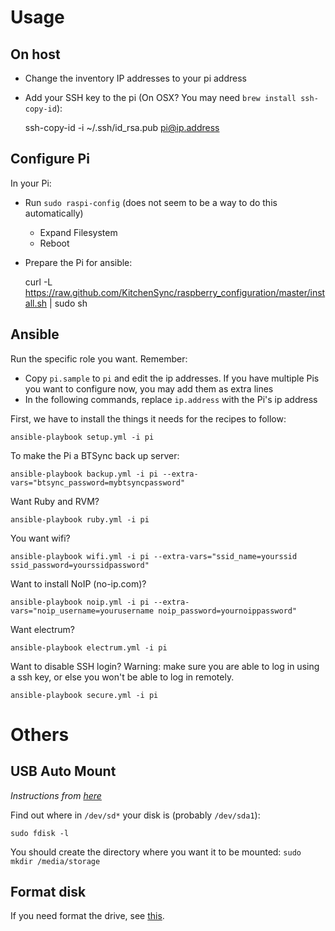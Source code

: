 # Usage

## On host

- Change the inventory IP addresses to your pi address
- Add your SSH key to the pi (On OSX? You may need `brew install ssh-copy-id`):

    ssh-copy-id -i ~/.ssh/id_rsa.pub pi@ip.address

## Configure Pi

In your Pi:

- Run `sudo raspi-config` (does not seem to be a way to do this automatically)
  - Expand Filesystem
  - Reboot
- Prepare the Pi for ansible:

    curl -L https://raw.github.com/KitchenSync/raspberry_configuration/master/install.sh | sudo sh

## Ansible

Run the specific role you want. Remember:

- Copy `pi.sample` to `pi` and edit the ip addresses. If you have multiple Pis you want to configure now, you may add them as extra lines
- In the following commands, replace `ip.address` with the Pi's ip address

First, we have to install the things it needs for the recipes to follow:

    ansible-playbook setup.yml -i pi

To make the Pi a BTSync back up server:

    ansible-playbook backup.yml -i pi --extra-vars="btsync_password=mybtsyncpassword"

Want Ruby and RVM?

    ansible-playbook ruby.yml -i pi

You want wifi?

    ansible-playbook wifi.yml -i pi --extra-vars="ssid_name=yourssid ssid_password=yourssidpassword"

Want to install NoIP (no-ip.com)?

    ansible-playbook noip.yml -i pi --extra-vars="noip_username=yourusername noip_password=yournoippassword"

Want electrum?

    ansible-playbook electrum.yml -i pi

Want to disable SSH login? Warning: make sure you are able to log in using a ssh key, or else you won't be able to log in remotely.

    ansible-playbook secure.yml -i pi

# Others

## USB Auto Mount

_Instructions from [here](http://kwilson.me.uk/blog/force-your-raspberry-pi-to-mount-an-external-usb-drive-every-time-it-starts-up/)_

Find out where in `/dev/sd*` your disk is (probably `/dev/sda1`):

    sudo fdisk -l

You should create the directory where you want it to be mounted: `sudo mkdir /media/storage`

## Format disk

If you need format the drive, see [this](http://superuser.com/questions/643765/creating-ext4-partition-from-console).
